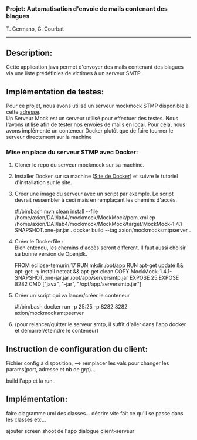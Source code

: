 ### Projet: Automatisation d'envoie de mails contenant des blagues  
T. Germano, G. Courbat
___
## Description:

Cette application java permet d'envoyer des mails contenant des blagues via une 
liste  prédéfinies de victimes à un serveur SMTP.

## Implémentation de testes:
Pour ce projet, nous avons utilisé un serveur mockmock STMP disponible à cette 
[adresse](https://github.com/DominiqueComte/MockMock).  
Un Serveur Mock est un serveur utilisé pour effectuer des testes. Nous l'avons 
utilisé afin de tester nos envoies de mails en local. Pour cela, nous avons 
implémenté un conteneur Docker plutôt que de faire tourner le serveur directement 
sur la machine

### Mise en place du serveur STMP avec Docker:

1) Cloner le repo du serveur mockmock sur sa machine.
2) Installer Docker sur sa machine ([Site de Docker](https://www.docker.com/)) et 
   suivre le tutoriel d'installation sur le site.
3) Créer une image du serveur avec un script par exemple. Le script devrait 
   ressembler à ceci mais en remplaçant les chemins d'accès.  


    #!/bin/bash
    mvn clean install --file /home/axion/DAI/lab4/mockmock/MockMock/pom.xml
    cp /home/axion/DAI/lab4/mockmock/MockMock/target/MockMock-1.4.1-SNAPSHOT.one-jar.jar .
    docker build --tag axion/mockmocksmtpserver .

4) Créer le Dockerfile :  
   Bien entendu, les chemins d'accès seront different. Il faut aussi choisir sa 
   bonne version de Openjdk.
    

    FROM eclipse-temurin:17
    RUN mkdir /opt/app
    RUN apt-get update && apt-get -y install netcat && apt-get clean
    COPY MockMock-1.4.1-SNAPSHOT.one-jar.jar /opt/app/serversmtp.jar
    EXPOSE 25
    EXPOSE 8282
    CMD ["java", "-jar", "/opt/app/serversmtp.jar"]

5) Créer un script qui va lancer/créer le conteneur


    #!/bin/bash
    docker run -p 25:25 -p 8282:8282 axion/mockmocksmtpserver

6) (pour relancer/quitter le serveur smtp, il suffit d'aller dans l'app docker et 
   démarrer/éteindre le conteneur)

## Instruction de configuration du client:  
Fichier config à disposition, --> remplacer les vals pour changer les params(port,
adresse et nb de grp)...

build l'app et la run..

## Implémentation:  
 faire diagramme uml des classes... 
décrire vite fait ce qu'il se passe dans les classes etc...

ajouter screen shoot de l'app dialogue client-serveur




